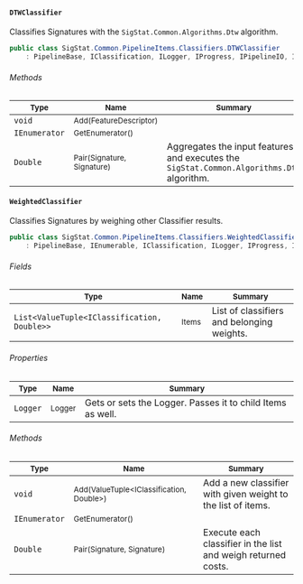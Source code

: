 #### `DTWClassifier`

Classifies Signatures with the `SigStat.Common.Algorithms.Dtw` algorithm.
```csharp
public class SigStat.Common.PipelineItems.Classifiers.DTWClassifier
    : PipelineBase, IClassification, ILogger, IProgress, IPipelineIO, IEnumerable

```

###### Methods

| <sub>Type</sub> | <sub>Name</sub> | <sub>Summary</sub> | 
| ---- | ---- | ---- | 
| `void` | <sub>Add(FeatureDescriptor)</sub> |  | 
| `IEnumerator` | <sub>GetEnumerator()</sub> |  | 
| `Double` | <sub>Pair(Signature, Signature)</sub> | Aggregates the input features and executes the `SigStat.Common.Algorithms.Dtw` algorithm. | 


#### `WeightedClassifier`

Classifies Signatures by weighing other Classifier results.
```csharp
public class SigStat.Common.PipelineItems.Classifiers.WeightedClassifier
    : PipelineBase, IEnumerable, IClassification, ILogger, IProgress, IPipelineIO

```

###### Fields

| <sub>Type</sub> | <sub>Name</sub> | <sub>Summary</sub> | 
| ---- | ---- | ---- | 
| `List<ValueTuple<IClassification, Double>>` | <sub>Items</sub> | List of classifiers and belonging weights. | 


###### Properties

| <sub>Type</sub> | <sub>Name</sub> | <sub>Summary</sub> | 
| ---- | ---- | ---- | 
| `Logger` | <sub>Logger</sub> | Gets or sets the Logger. Passes it to child Items as well. | 


###### Methods

| <sub>Type</sub> | <sub>Name</sub> | <sub>Summary</sub> | 
| ---- | ---- | ---- | 
| `void` | <sub>Add(ValueTuple<IClassification, Double>)</sub> | Add a new classifier with given weight to the list of items. | 
| `IEnumerator` | <sub>GetEnumerator()</sub> |  | 
| `Double` | <sub>Pair(Signature, Signature)</sub> | Execute each classifier in the list and weigh returned costs. | 


